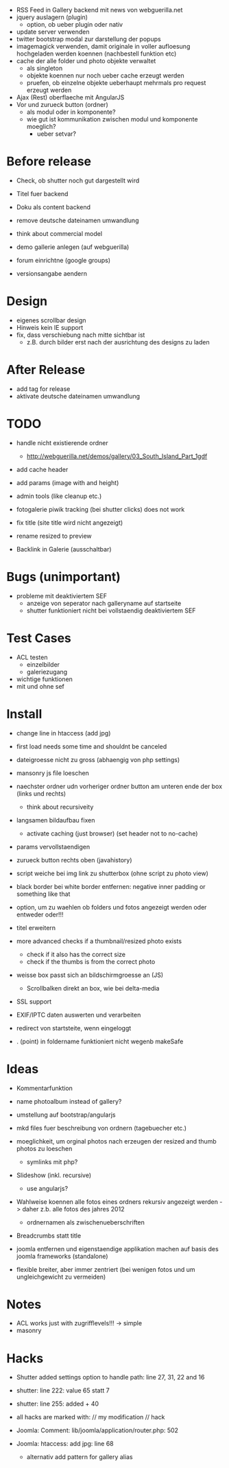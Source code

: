 - RSS Feed in Gallery backend mit news von webguerilla.net
- jquery auslagern (plugin)
	- option, ob ueber plugin oder nativ
- update server verwenden
- twitter bootstrap modal zur darstellung der popups
- imagemagick verwenden, damit originale in voller aufloesung hochgeladen werden koennen (nachbestell funktion etc)
- cache der alle folder und photo objekte verwaltet
	- als singleton
	- objekte koennen nur noch ueber cache erzeugt werden
	- pruefen, ob einzelne objekte ueberhaupt mehrmals pro request erzeugt werden
- Ajax (Rest) oberflaeche mit AngularJS
- Vor und zurueck button (ordner)
	- als modul oder in komponente?
	- wie gut ist kommunikation zwischen modul und komponente moeglich?
		- ueber setvar?


# Before release
- Check, ob shutter noch gut dargestellt wird

- Titel fuer backend
- Doku als content backend

- remove deutsche dateinamen umwandlung

- think about commercial model
- demo gallerie anlegen (auf webguerilla)
- forum einrichtne (google groups)

- versionsangabe aendern

# Design
- eigenes scrollbar design
- Hinweis kein IE support
- fix, dass verschiebung nach mitte sichtbar ist
	- z.B. durch bilder erst nach der ausrichtung des designs zu laden

# After Release
- add tag for release
- aktivate deutsche dateinamen umwandlung


# TODO
- handle nicht existierende ordner
	- http://webguerilla.net/demos/gallery/03_South_Island_Part_1gdf

- add cache header
- add params (image with and height)
- admin tools (like cleanup etc.)

- fotogalerie piwik tracking (bei shutter clicks) does not work
- fix title (site title wird nicht angezeigt)
- rename resized to preview

- Backlink in Galerie (ausschaltbar)


# Bugs (unimportant)
- probleme mit deaktiviertem SEF
	- anzeige von seperator nach galleryname auf startseite
	- shutter funktioniert nicht bei vollstaendig deaktiviertem SEF


# Test Cases
- ACL testen
	- einzelbilder
	- galeriezugang
- wichtige funktionen
- mit und ohne sef


# Install
- change line in htaccess (add jpg)
- first load needs some time and shouldnt be canceled
- dateigroesse nicht zu gross (abhaengig von php settings)






- mansonry js file loeschen

- naechster ordner udn vorheriger ordner button am unteren ende der box (links und rechts)
	- think about recursiveity

- langsamen bildaufbau fixen
	- activate caching (just browser) (set header not to no-cache)


- params vervollstaendigen


- zurueck button rechts oben (javahistory)
- script weiche bei img link zu shutterbox (ohne script zu photo view)
- black border bei white border entfernen: negative inner padding or something like that

- option, um zu waehlen ob folders und fotos angezeigt werden oder entweder oder!!!
- titel erweitern

- more advanced checks if a thumbnail/resized photo exists
	- check if it also has the correct size
	- check if the thumbs is from the correct photo

- weisse box passt sich an bildschirmgroesse an (JS)
	- Scrollbalken direkt an box, wie bei delta-media

- SSL support

- EXIF/IPTC daten auswerten und verarbeiten
- redirect von startsteite, wenn eingeloggt

- . (point) in foldername funktioniert nicht wegenb makeSafe


# Ideas
- Kommentarfunktion
- name photoalbum instead of gallery?

- umstellung auf bootstrap/angularjs
- mkd files fuer beschreibung von ordnern (tagebuecher etc.)
- moeglichkeit, um orginal photos nach erzeugen der resized and thumb photos zu loeschen
	- symlinks mit php?
- Slideshow (inkl. recursive)
	- use angularjs?

- Wahlweise koennen alle fotos eines ordners rekursiv angezeigt werden
	-> daher z.b. alle fotos des jahres 2012
	- ordnernamen als zwischenueberschriften
	
- Breadcrumbs statt title
- joomla entfernen und eigenstaendige applikation machen auf basis des joomla frameworks (standalone)

- flexible breiter, aber immer zentriert (bei wenigen fotos und um ungleichgewicht zu vermeiden)



# Notes
- ACL works just with zugrifflevels!!!
	-> simple
- masonry
	

# Hacks
- Shutter added settings option to handle path: line 27, 31, 22 and 16
- shutter: line 222: value 65 statt 7
- shutter: line 255: added + 40

- all hacks are marked with: // my modification // hack


- Joomla: Comment: lib/joomla/application/router.php: 502
- Joomla: htaccess: add jpg: line 68

	- alternativ add pattern for gallery alias
